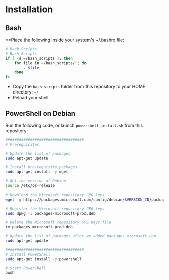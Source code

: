 # Installation

## Bash
**Place the following inside your system's ~/.bashrc file:
```bash
# Bash Scripts
# Bash Scripts
if [ -d ~/bash_scripts ]; then
    for file in ~/bash_scripts/*; do
        . $file
    done
fi
```

- Copy the `bash_scripts` folder from this repository to your HOME directory: `~/`
- Reload your shell


## PowerShell on Debian

Run the following code, or launch `powershell_install.sh` from this repository:

```bash
###################################
# Prerequisites

# Update the list of packages
sudo apt-get update

# Install pre-requisite packages.
sudo apt-get install -y wget

# Get the version of Debian
source /etc/os-release

# Download the Microsoft repository GPG keys
wget -q https://packages.microsoft.com/config/debian/$VERSION_ID/packages-microsoft-prod.deb

# Register the Microsoft repository GPG keys
sudo dpkg -i packages-microsoft-prod.deb

# Delete the Microsoft repository GPG keys file
rm packages-microsoft-prod.deb

# Update the list of packages after we added packages.microsoft.com
sudo apt-get update

###################################
# Install PowerShell
sudo apt-get install -y powershell

# Start PowerShell
pwsh
```
